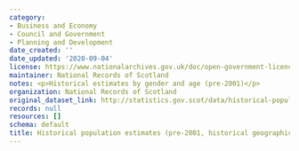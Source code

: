 ```yaml
---
category:
- Business and Economy
- Council and Government
- Planning and Development
date_created: ''
date_updated: '2020-09-04'
license: https://www.nationalarchives.gov.uk/doc/open-government-licence/version/3/
maintainer: National Records of Scotland
notes: <p>Historical estimates by gender and age (pre-2001)</p>
organization: National Records of Scotland
original_dataset_link: http://statistics.gov.scot/data/historical-population-estimates
records: null
resources: []
schema: default
title: Historical population estimates (pre-2001, historical geographic boundaries)
---
```

